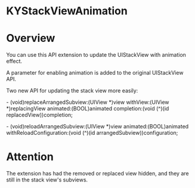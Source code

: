 # KYStackViewAnimation

# Overview

You can use this API extension to update the UIStackView with animation effect.

A parameter for enabling animation is added to the original UIStackView API.

Two new API for updating the stack view more easily:

\- (void)replaceArrangedSubview:(UIView *)view withView:(UIView *)replacingView animated:(BOOL)animated completion:(void (^)(id replacedView))completion;

\- (void)reloadArrangedSubview:(UIView *)view animated:(BOOL)animated withReloadConfiguration:(void (^)(id arrangedSubview))configuration;

# Attention

The extension has had the removed or replaced view hidden, and they are still in the stack view's subviews.
